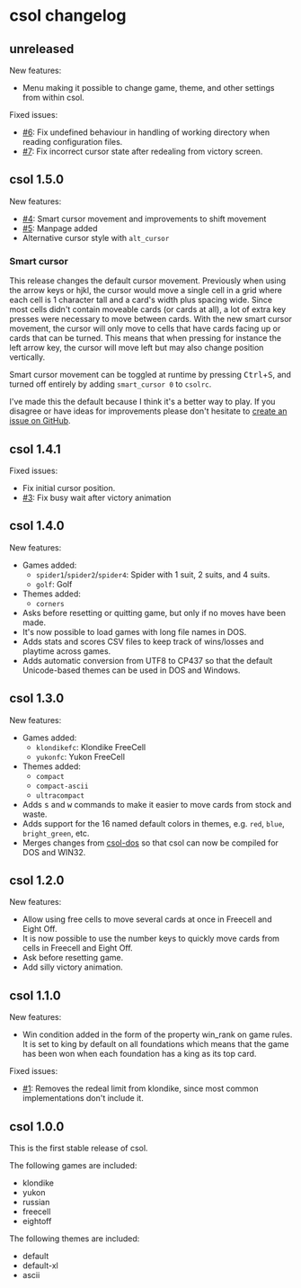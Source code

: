 # csol changelog

## unreleased

New features:

- Menu making it possible to change game, theme, and other settings from within csol.

Fixed issues:

- [#6](https://github.com/nielssp/csol/issues/6): Fix undefined behaviour in handling of working directory when reading configuration files.
- [#7](https://github.com/nielssp/csol/issues/7): Fix incorrect cursor state
  after redealing from victory screen.

## csol 1.5.0

New features:

- [#4](https://github.com/nielssp/csol/issues/4): Smart cursor movement and improvements to shift movement
- [#5](https://github.com/nielssp/csol/issues/5): Manpage added
- Alternative cursor style with `alt_cursor`

### Smart cursor

This release changes the default cursor movement. Previously when using the arrow keys or hjkl, the cursor would move a single cell in a grid where each cell is 1 character tall and a card's width plus spacing wide. Since most cells didn't contain moveable cards (or cards at all), a lot of extra key presses were necessary to move between cards. With the new smart cursor movement, the cursor will only move to cells that have cards facing up or cards that can be turned. This means that when pressing for instance the left arrow key, the cursor will move left but may also change position vertically.

Smart cursor movement can be toggled at runtime by pressing <kbd>Ctrl</kbd>+<kbd>S</kbd>, and turned off entirely by adding `smart_cursor 0` to `csolrc`.

I've made this the default because I think it's a better way to play. If you disagree or have ideas for improvements please don't hesitate to [create an issue on GitHub](https://github.com/nielssp/csol/issues).

## csol 1.4.1

Fixed issues:

- Fix initial cursor position.
- [#3](https://github.com/nielssp/csol/issues/3): Fix busy wait after victory animation


## csol 1.4.0

New features:

- Games added:
  - `spider1`/`spider2`/`spider4`: Spider with 1 suit, 2 suits, and 4 suits.
  - `golf`: Golf
- Themes added:
  - `corners`
- Asks before resetting or quitting game, but only if no moves have been made.
- It's now possible to load games with long file names in DOS.
- Adds stats and scores CSV files to keep track of wins/losses and playtime across games.
- Adds automatic conversion from UTF8 to CP437 so that the default Unicode-based themes can be used in DOS and Windows.


## csol 1.3.0

New features:

- Games added:
  - `klondikefc`: Klondike FreeCell
  - `yukonfc`: Yukon FreeCell
- Themes added:
  - `compact`
  - `compact-ascii`
  - `ultracompact`
- Adds <kbd>s</kbd> and <kbd>w</kbd> commands to make it easier to move cards from stock and waste.
- Adds support for the 16 named default colors in themes, e.g. `red`, `blue`, `bright_green`, etc.
- Merges changes from [csol-dos](https://github.com/nielssp/csol-dos) so that csol can now be compiled for DOS and WIN32.

## csol 1.2.0

New features:

- Allow using free cells to move several cards at once in Freecell and Eight Off.
- It is now possible to use the number keys to quickly move cards from cells in Freecell and Eight Off.
- Ask before resetting game.
- Add silly victory animation.

## csol 1.1.0

New features:

- Win condition added in the form of the property win_rank on game rules. It is set to king by default on all foundations which means that the game has been won when each foundation has a king as its top card.

Fixed issues:

- [#1](https://github.com/nielssp/csol/issues/1): Removes the redeal limit from klondike, since most common implementations don't include it.

## csol 1.0.0

This is the first stable release of csol.

The following games are included:

- klondike
- yukon
- russian
- freecell
- eightoff

The following themes are included:

- default
- default-xl
- ascii
